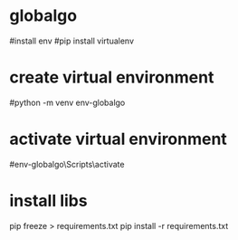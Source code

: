 # globalgo


#install env
#pip install virtualenv
# create virtual environment
#python -m venv env-globalgo

# activate virtual environment
#env-globalgo\Scripts\activate

# install libs
pip freeze > requirements.txt 
pip install -r requirements.txt
